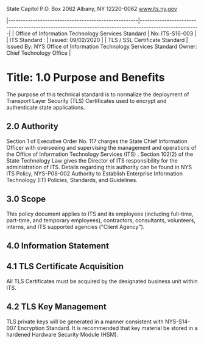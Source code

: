 State Capitol P.O. Box 2062 Albany, NY 12220-0062 www.its.ny.gov

|-----------------------------------------------------|------------------------------------------------------------------------------------------------------|
| Office of Information  Technology Services Standard | No:  ITS-S16-003                                                                                     |
| ITS Standard :                                      | Issued:  09/02/2020                                                                                  |
| TLS / SSL Certificate  Standard                     | Issued By:  NYS Office of Information  Technology Services  Standard Owner:  Chief Technology Office |

# Title: **1.0 Purpose and Benefits**

The purpose of this technical standard is to normalize the deployment of Transport Layer Security (TLS) Certificates used to encrypt and authenticate state applications.

## **2.0 Authority**

Section 1 of Executive Order No. 117 charges the State Chief Information Officer with overseeing and supervising the management and operations of the Office of Information Technology Services (ITS) . Section 102(2) of the State Technology Law gives the Director of ITS responsibility for the administration of ITS. Details regarding this authority can be found in NYS ITS Policy, NYS-P08-002 Authority to Establish Enterprise Information Technology (IT) Policies, Standards, and Guidelines.

## **3.0 Scope**

This policy document applies to ITS and its employees (including full-time, part-time, and temporary employees), contractors, consultants, volunteers, interns, and ITS supported agencies ("Client Agency").

## **4.0 Information Statement**

## **4.1 TLS Certificate Acquisition**

All TLS Certificates must be acquired by the designated business unit within ITS.

## **4.2 TLS Key Management**

TLS private keys will be generated in a manner consistent with NYS-S14-007 Encryption Standard. It is recommended that key material be stored in a hardened Hardware Security Module (HSM).